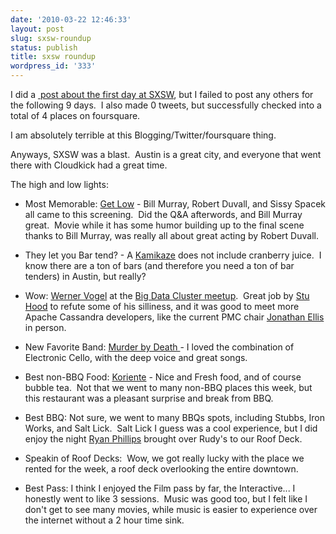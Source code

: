 ```yaml
---
date: '2010-03-22 12:46:33'
layout: post
slug: sxsw-roundup
status: publish
title: sxsw roundup
wordpress_id: '333'
---
```


I did a [ post about the first day at SXSW](http://journal.paul.querna.org/articles/2010/03/13/sxsw-day-1/), but I failed to post any others for the following 9 days.  I also made 0 tweets, but successfully checked into a total of 4 places on foursquare.

I am absolutely terrible at this Blogging/Twitter/foursquare thing.

Anyways, SXSW was a blast.  Austin is a great city, and everyone that went there with Cloudkick had a great time.

The high and low lights:



	
  * Most Memorable: [Get Low](http://www.imdb.com/title/tt1194263/) - Bill Murray, Robert Duvall, and Sissy Spacek all came to this screening.  Did the Q&A afterwords, and Bill Murray great.  Movie while it has some humor building up to the final scene thanks to Bill Murray, was really all about great acting by Robert Duvall.

	
  * They let you Bar tend? - A [Kamikaze](http://en.wikipedia.org/wiki/Kamikaze_%28cocktail%29) does not include cranberry juice.  I know there are a ton of bars (and therefore you need a ton of bar tenders) in Austin, but really?

	
  * Wow: [Werner Vogel](http://www.allthingsdistributed.com/) at the [Big Data Cluster meetup](http://datacluster.infochimps.org/).  Great job by [Stu Hood](http://twitter.com/stuhood) to refute some of his silliness, and it was good to meet more Apache Cassandra developers, like the current PMC chair [Jonathan Ellis](http://spyced.blogspot.com/) in person.

	
  * New Favorite Band: [Murder by Death ](http://murderbydeath.com/)- I loved the combination of Electronic Cello, with the deep voice and great songs.

	
  * Best non-BBQ Food: [Koriente](http://www.koriente.com/) - Nice and Fresh food, and of course bubble tea.  Not that we went to many non-BBQ places this week, but this restaurant was a pleasant surprise and break from BBQ.

	
  * Best BBQ: Not sure, we went to many BBQs spots, including Stubbs, Iron Works, and Salt Lick.  Salt Lick I guess was a cool experience, but I did enjoy the night [Ryan Phillips](http://twitter.com/rphillips) brought over Rudy's to our Roof Deck.

	
  * Speakin of Roof Decks:  Wow, we got really lucky with the place we rented for the week, a roof deck overlooking the entire downtown.

	
  * Best Pass: I think I enjoyed the Film pass by far, the Interactive... I honestly went to like 3 sessions.  Music was good too, but I felt like I don't get to see many movies, while music is easier to experience over the internet without a 2 hour time sink.


